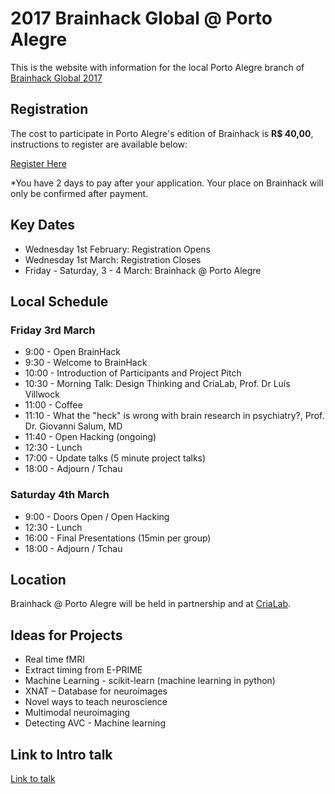 # 2017 Brainhack Global @ Porto Alegre 

This is the website with information for the local Porto Alegre branch of [Brainhack Global 2017](http://events.brainhack.org/global2017/)

## Registration

The cost to participate in Porto Alegre's edition of Brainhack is **R$ 40,00**, instructions to register are available below: 

[Register Here](https://www.eventbrite.com/e/brainhack-global-porto-alegre-tickets-31284891954)

*You have 2 days to pay after your application. Your place on Brainhack will only be confirmed after payment.

## Key Dates

- Wednesday 1st February: Registration Opens
- Wednesday 1st March: Registration Closes
- Friday - Saturday, 3 - 4 March: Brainhack @ Porto Alegre

## Local Schedule

### Friday 3rd March

- 9:00  - Open BrainHack
- 9:30  - Welcome to BrainHack
- 10:00 - Introduction of Participants and Project Pitch
- 10:30 - Morning Talk: Design Thinking and CriaLab, Prof. Dr Luís Villwock
- 11:00 - Coffee
- 11:10 - What the "heck" is wrong with brain research in psychiatry?, Prof. Dr. Giovanni Salum, MD
- 11:40 - Open Hacking (ongoing)
- 12:30 - Lunch
- 17:00 - Update talks (5 minute project talks)
- 18:00 - Adjourn / Tchau

### Saturday 4th March

- 9:00  - Doors Open / Open Hacking 
- 12:30 - Lunch
- 16:00 - Final Presentations (15min per group)
- 18:00 - Adjourn / Tchau 



## Location

Brainhack @ Porto Alegre will be held in partnership and at [CriaLab](http://www.pucrs.br/crialab). 

## Ideas for Projects
- Real time fMRI
- Extract timing from E-PRIME
- Machine Learning - scikit-learn (machine learning in python)
- XNAT – Database for neuroimages
- Novel ways to teach neuroscience
- Multimodal neuroimaging 
- Detecting AVC - Machine learning 


## Link to Intro talk

[Link to talk](https://docs.google.com/presentation/d/1fgJCoJC5iNS15MK1dRMxdUZHj7-zf19WF4TwxFegBzw/edit?usp=sharing)
